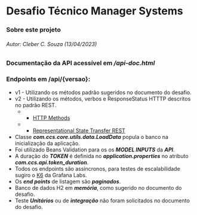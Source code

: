 # Desafio Técnico Manager Systems

### Sobre este projeto
###### Autor: Cleber C. Souza (13/04/2023)

### Documentação da API acessível em ***/api-doc.html***

### Endpoints em /api/{versao}:
 
*  v1 - Utilizando os métodos padrão sugeridos no documento do desafio.
*  v2 - Utilizando os métodos, verbos e ResponseStatus HTTTP descritos no padrão REST.
    * * [HTTP Methods](https://developer.mozilla.org/pt-BR/docs/Web/HTTP/Methods)
    * * [Representational State Transfer REST](https://www.service-architecture.com/articles/web-services/representational-state-transfer-rest.html)
* Classe ***com.ccs.core.utils.data.LoadData*** popula o banco na inicialização da aplicação.
* Foi utilizado Beans Validation para os os ***MODEL INPUTS*** da ***API***.
* A duração do ***TOKEN*** é definida no ***application.properties*** no atributo ***com.ccs.api.token_duration***.
* Todos os endpoints são assíncronos, para testes de escalabilidade sugiro o [K6](https://k6.io/) da Grafana Labs.
* Os ***end points*** de listagem são ***paginados***.
* Banco de dados H2 em ***memória***, como sugerido no documento do desafio. 
* Teste ***Unitários*** ou de ***integração*** não foram solicitados no documento do desafio.